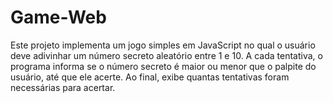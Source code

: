 # Game-Web
Este projeto implementa um jogo simples em JavaScript no qual o usuário deve adivinhar um número secreto aleatório entre 1 e 10. A cada tentativa, o programa informa se o número secreto é maior ou menor que o palpite do usuário, até que ele acerte. Ao final, exibe quantas tentativas foram necessárias para acertar.
